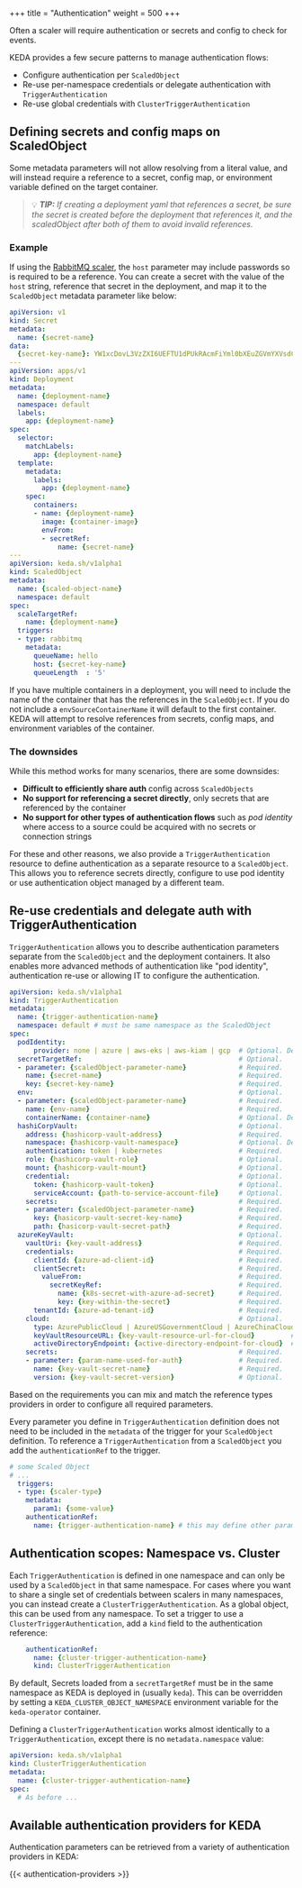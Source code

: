 +++
title = "Authentication"
weight = 500
+++

Often a scaler will require authentication or secrets and config to check for events.

KEDA provides a few secure patterns to manage authentication flows:

* Configure authentication per `ScaledObject`
* Re-use per-namespace credentials or delegate authentication with `TriggerAuthentication`
* Re-use global credentials with `ClusterTriggerAuthentication`

## Defining secrets and config maps on ScaledObject

Some metadata parameters will not allow resolving from a literal value, and will instead require a reference to a secret, config map, or environment variable defined on the target container.

> 💡 ***TIP:*** *If creating a deployment yaml that references a secret, be sure the secret is created before the deployment that references it, and the scaledObject after both of them to avoid invalid references.*

### Example

If using the [RabbitMQ scaler](https://keda.sh/docs/2.1/scalers/rabbitmq-queue/), the `host` parameter may include passwords so is required to be a reference.  You can create a secret with the value of the `host` string, reference that secret in the deployment, and map it to the `ScaledObject` metadata parameter like below:

```yaml
apiVersion: v1
kind: Secret
metadata:
  name: {secret-name}
data:
  {secret-key-name}: YW1xcDovL3VzZXI6UEFTU1dPUkRAcmFiYml0bXEuZGVmYXVsdC5zdmMuY2x1c3Rlci5sb2NhbDo1Njcy #base64 encoded per secret spec
---
apiVersion: apps/v1
kind: Deployment
metadata:
  name: {deployment-name}
  namespace: default
  labels:
    app: {deployment-name}
spec:
  selector:
    matchLabels:
      app: {deployment-name}
  template:
    metadata:
      labels:
        app: {deployment-name}
    spec:
      containers:
      - name: {deployment-name}
        image: {container-image}
        envFrom:
        - secretRef:
            name: {secret-name}
---
apiVersion: keda.sh/v1alpha1
kind: ScaledObject
metadata:
  name: {scaled-object-name}
  namespace: default
spec:
  scaleTargetRef:
    name: {deployment-name}
  triggers:
  - type: rabbitmq
    metadata:
      queueName: hello
      host: {secret-key-name}
      queueLength  : '5'
```

If you have multiple containers in a deployment, you will need to include the name of the container that has the references in the `ScaledObject`.  If you do not include a `envSourceContainerName` it will default to the first container.  KEDA will attempt to resolve references from secrets, config maps, and environment variables of the container.

### The downsides

While this method works for many scenarios, there are some downsides:

* **Difficult to efficiently share auth** config across `ScaledObjects`
* **No support for referencing a secret directly**, only secrets that are referenced by the container
* **No support for other types of authentication flows** such as *pod identity* where access to a source could be acquired with no secrets or connection strings

For these and other reasons, we also provide a `TriggerAuthentication` resource to define authentication as a separate resource to a `ScaledObject`. This allows you to reference secrets directly, configure to use pod identity or use authentication object managed by a different team.

## Re-use credentials and delegate auth with TriggerAuthentication

`TriggerAuthentication` allows you to describe authentication parameters separate from the `ScaledObject` and the deployment containers.  It also enables more advanced methods of authentication like "pod identity", authentication re-use or allowing IT to configure the authentication.

```yaml
apiVersion: keda.sh/v1alpha1
kind: TriggerAuthentication
metadata:
  name: {trigger-authentication-name}
  namespace: default # must be same namespace as the ScaledObject
spec:
  podIdentity:
      provider: none | azure | aws-eks | aws-kiam | gcp  # Optional. Default: none
  secretTargetRef:                                       # Optional.
  - parameter: {scaledObject-parameter-name}             # Required.
    name: {secret-name}                                  # Required.
    key: {secret-key-name}                               # Required.
  env:                                                   # Optional.
  - parameter: {scaledObject-parameter-name}             # Required.
    name: {env-name}                                     # Required.
    containerName: {container-name}                      # Optional. Default: scaleTargetRef.envSourceContainerName of ScaledObject
  hashiCorpVault:                                        # Optional.
    address: {hashicorp-vault-address}                   # Required.
    namespace: {hashicorp-vault-namespace}               # Optional. Default is root namespace. Useful for Vault Enterprise
    authentication: token | kubernetes                   # Required.
    role: {hashicorp-vault-role}                         # Optional.
    mount: {hashicorp-vault-mount}                       # Optional.
    credential:                                          # Optional.
      token: {hashicorp-vault-token}                     # Optional.
      serviceAccount: {path-to-service-account-file}     # Optional.
    secrets:                                             # Required.
    - parameter: {scaledObject-parameter-name}           # Required.
      key: {hasicorp-vault-secret-key-name}              # Required.
      path: {hasicorp-vault-secret-path}                 # Required.
  azureKeyVault:                                         # Optional.
    vaultUri: {key-vault-address}                        # Required.
    credentials:                                         # Required.
      clientId: {azure-ad-client-id}                     # Required.
      clientSecret:                                      # Required.
        valueFrom:                                       # Required.
          secretKeyRef:                                  # Required.
            name: {k8s-secret-with-azure-ad-secret}      # Required.
            key: {key-within-the-secret}                 # Required.
      tenantId: {azure-ad-tenant-id}                     # Required.
    cloud:                                               # Optional.
      type: AzurePublicCloud | AzureUSGovernmentCloud | AzureChinaCloud | AzureGermanCloud | Private # Required.
      keyVaultResourceURL: {key-vault-resource-url-for-cloud}         # Required when type = Private.
      activeDirectoryEndpoint: {active-directory-endpoint-for-cloud}  # Required when type = Private.
    secrets:                                             # Required.
    - parameter: {param-name-used-for-auth}              # Required.
      name: {key-vault-secret-name}                      # Required.
      version: {key-vault-secret-version}                # Optional.
```

Based on the requirements you can mix and match the reference types providers in order to configure all required parameters.

Every parameter you define in `TriggerAuthentication` definition does not need to be included in the `metadata` of the trigger for your `ScaledObject` definition. To reference a `TriggerAuthentication` from a `ScaledObject` you add the `authenticationRef` to the trigger.

```yaml
# some Scaled Object
# ...
  triggers:
  - type: {scaler-type}
    metadata:
      param1: {some-value}
    authenticationRef:
      name: {trigger-authentication-name} # this may define other params not defined in metadata
```

## Authentication scopes: Namespace vs. Cluster

Each `TriggerAuthentication` is defined in one namespace and can only be used by a `ScaledObject` in that same namespace. For cases where you want to share a single set of credentials between scalers in many namespaces, you can instead create a `ClusterTriggerAuthentication`. As a global object, this can be used from any namespace. To set a trigger to use a `ClusterTriggerAuthentication`, add a `kind` field to the authentication reference:

```yaml
    authenticationRef:
      name: {cluster-trigger-authentication-name}
      kind: ClusterTriggerAuthentication
```

By default, Secrets loaded from a `secretTargetRef` must be in the same namespace as KEDA is deployed in (usually `keda`). This can be overridden by setting a `KEDA_CLUSTER_OBJECT_NAMESPACE` environment variable for the `keda-operator` container.

Defining a `ClusterTriggerAuthentication` works almost identically to a `TriggerAuthentication`, except there is no `metadata.namespace` value:

```yaml
apiVersion: keda.sh/v1alpha1
kind: ClusterTriggerAuthentication
metadata:
  name: {cluster-trigger-authentication-name}
spec:
  # As before ...
```

## Available authentication providers for KEDA

Authentication parameters can be retrieved from a variety of authentication providers in KEDA:

{{< authentication-providers >}}

